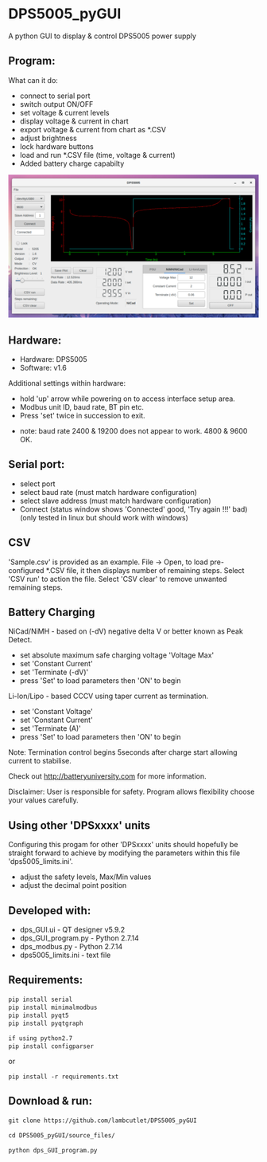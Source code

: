 # DPS5005_pyGUI
A python GUI to display &amp; control DPS5005 power supply

## Program:
What can it do:
* connect to serial port
* switch output ON/OFF
* set voltage & current levels
* display voltage & current in chart
* export voltage & current from chart as *.CSV
* adjust brightness
* lock hardware buttons
* load and run *.CSV file (time, voltage & current)
* Added battery charge capabilty

<img src="images/gui_screenshot_image_2.png">

## Hardware:
* Hardware: DPS5005
* Software: v1.6

Additional settings within hardware:
* hold 'up' arrow while powering on to access interface setup area. 
* Modbus unit ID, baud rate, BT pin etc. 
* Press 'set' twice in succession to exit.
- note: baud rate 2400 & 19200 does not appear to work. 4800 & 9600 OK.

## Serial port:
* select port
* select baud rate (must match hardware configuration)
* select slave address (must match hardware configuration)
* Connect (status window shows 'Connected' good, 'Try again !!!' bad)
(only tested in linux but should work with windows)

## CSV
'Sample.csv' is provided as an example.
File -> Open, to load pre-configured *.CSV file, it then displays number of remaining steps.
Select 'CSV run' to action the file. Select 'CSV clear' to remove unwanted remaining steps.

## Battery Charging
NiCad/NiMH - based on (-dV) negative delta V or better known as Peak Detect.
* set absolute maximum safe charging voltage 'Voltage Max'
* set 'Constant Current'
* set 'Terminate (-dV)'
* press 'Set' to load parameters then 'ON' to begin

Li-Ion/Lipo - based CCCV using taper current as termination.
* set 'Constant Voltage'
* set 'Constant Current'
* set 'Terminate (A)'
* press 'Set' to load parameters then 'ON' to begin

Note: Termination control begins 5seconds after charge start allowing current to stabilise.

Check out http://batteryuniversity.com for more information.

Disclaimer: User is responsible for safety. Program allows flexibility choose your values carefully.

## Using other 'DPSxxxx' units
Configuring this progam for other 'DPSxxxx' units should hopefully be straight forward to achieve by modifying the parameters within this file 'dps5005_limits.ini'. 
* adjust the safety levels, Max/Min values
* adjust the decimal point position

## Developed with:
* dps_GUI.ui         - QT designer v5.9.2
* dps_GUI_program.py - Python 2.7.14
* dps_modbus.py      - Python 2.7.14
* dps5005_limits.ini - text file

## Requirements:
```
pip install serial
pip install minimalmodbus
pip install pyqt5
pip install pyqtgraph
```
```
if using python2.7 
pip install configparser
```
or
```
pip install -r requirements.txt 
```

## Download & run:
```
git clone https://github.com/lambcutlet/DPS5005_pyGUI
```
```
cd DPS5005_pyGUI/source_files/
```
```
python dps_GUI_program.py
```
